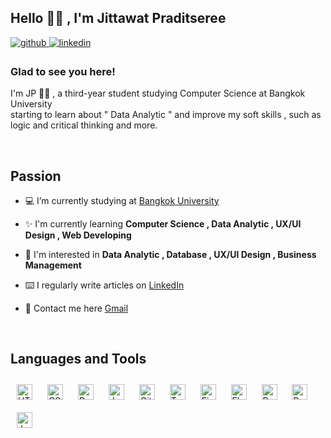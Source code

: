 ## Hello 👋🏻 , I'm Jittawat Praditseree 
  

<a href="https://github.com/Jittawatpdsr" target="_blank">
<img src=https://img.shields.io/badge/github-%2324292e.svg?&style=for-the-badge&logo=github&logoColor=white alt=github style="margin-bottom: 5px;" />
</a>
<a href="https://linkedin.com/in/jittawatp" target="_blank">
<img src=https://img.shields.io/badge/linkedin-%231E77B5.svg?&style=for-the-badge&logo=linkedin&logoColor=white alt=linkedin style="margin-bottom: 5px;" />
</a>  
  
### Glad to see you here!  
I'm JP 🐻✨ , a third-year student studying Computer Science at Bangkok University 
<br>
starting to learn about " Data Analytic " and improve my soft skills , such as logic and critical thinking and more.


  

<br/>  


## Passion 
<td valign="top" width="50%">

- 💻 I’m currently studying at  [Bangkok University](https://www.bu.ac.th/th/)  
  

- ✨ I'm currently learning **Computer Science , Data Analytic , UX/UI Design , Web Developing**  
  

- 👀 I'm interested in **Data Analytic , Database , UX/UI Design , Business Management**  
  

- ⌨️ I regularly write articles on [LinkedIn](https://www.linkedin.com/in/jittawatp/)  
  

- 🚀 Contact me here  [Gmail](https://mail.google.com/mail/u/0/#inbox?compose=GTvVlcRzDCzLtqQJzXzpwhBkFCknlftzcMTHvCnVHDqSgBBFSWxktnnFLhTsvnxGcMTwHZjmnbQrS)  

<br>

</td><td valign="top" width="50%">


## Languages and Tools  
<div align="left">  
<a href="https://en.wikipedia.org/wiki/HTML5" target="_blank"><img style="margin: 10px" src="https://profilinator.rishav.dev/skills-assets/html5-original-wordmark.svg" alt="HTML5" height="25" /></a>  
<a href="https://www.w3schools.com/css/" target="_blank"><img style="margin: 10px" src="https://profilinator.rishav.dev/skills-assets/css3-original-wordmark.svg" alt="CSS3" height="25" /></a>  
<a href="https://www.python.org/" target="_blank"><img style="margin: 10px" src="https://profilinator.rishav.dev/skills-assets/python-original.svg" alt="Python" height="25" /></a>  
<a href="https://www.javascript.com/" target="_blank"><img style="margin: 10px" src="https://profilinator.rishav.dev/skills-assets/javascript-original.svg" alt="JavaScript" height="25" /></a>  
<a href="https://github.com/" target="_blank"><img style="margin: 10px" src="https://profilinator.rishav.dev/skills-assets/git-scm-icon.svg" alt="Git" height="25" /></a>  
<a href="https://www.tableau.com/" target="_blank"><img style="margin: 10px" src="https://profilinator.rishav.dev/skills-assets/tableau.svg" alt="Tableau" height="25" /></a>  
<a href="https://www.figma.com/" target="_blank"><img style="margin: 10px" src="https://profilinator.rishav.dev/skills-assets/figma-icon.svg" alt="Figma" height="25" /></a>  
<a href="https://flutter.dev/" target="_blank"><img style="margin: 10px" src="https://profilinator.rishav.dev/skills-assets/flutterio-icon.svg" alt="Flutter" height="25" /></a>  
<a href="https://reactjs.org/" target="_blank"><img style="margin: 10px" src="https://profilinator.rishav.dev/skills-assets/react-original-wordmark.svg" alt="React" height="25" /></a>  
<a href="https://powerbi.microsoft.com/en-us/" target="_blank"><img style="margin: 10px" src="https://profilinator.rishav.dev/skills-assets/powerbi.png" alt="Power Bi" height="25" /></a>  
<a href="https://www.java.com/" target="_blank"><img style="margin: 10px" src="https://profilinator.rishav.dev/skills-assets/java-original-wordmark.svg" alt="Java" height="25" /></a>  
</div>  

<br/>  

  

<br/>  

  

<br/>  


<br />
